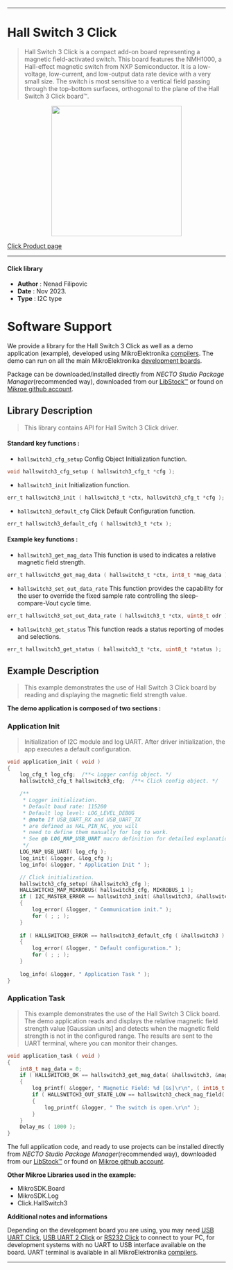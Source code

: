 
---
# Hall Switch 3 Click

> Hall Switch 3 Click is a compact add-on board representing a magnetic field-activated switch. This board features the NMH1000, a Hall-effect magnetic switch from NXP Semiconductor. It is a low-voltage, low-current, and low-output data rate device with a very small size. The switch is most sensitive to a vertical field passing through the top-bottom surfaces, orthogonal to the plane of the Hall Switch 3 Click board™.

<p align="center">
  <img src="https://download.mikroe.com/images/click_for_ide/hallswitch3_click.png" height=300px>
</p>

[Click Product page](https://www.mikroe.com/hall-switch-3-click)

---


#### Click library

- **Author**        : Nenad Filipovic
- **Date**          : Nov 2023.
- **Type**          : I2C type


# Software Support

We provide a library for the Hall Switch 3 Click
as well as a demo application (example), developed using MikroElektronika
[compilers](https://www.mikroe.com/necto-studio).
The demo can run on all the main MikroElektronika [development boards](https://www.mikroe.com/development-boards).

Package can be downloaded/installed directly from *NECTO Studio Package Manager*(recommended way), downloaded from our [LibStock&trade;](https://libstock.mikroe.com) or found on [Mikroe github account](https://github.com/MikroElektronika/mikrosdk_click_v2/tree/master/clicks).

## Library Description

> This library contains API for Hall Switch 3 Click driver.

#### Standard key functions :

- `hallswitch3_cfg_setup` Config Object Initialization function.
```c
void hallswitch3_cfg_setup ( hallswitch3_cfg_t *cfg );
```

- `hallswitch3_init` Initialization function.
```c
err_t hallswitch3_init ( hallswitch3_t *ctx, hallswitch3_cfg_t *cfg );
```

- `hallswitch3_default_cfg` Click Default Configuration function.
```c
err_t hallswitch3_default_cfg ( hallswitch3_t *ctx );
```

#### Example key functions :

- `hallswitch3_get_mag_data` This function is used to indicates a relative magnetic field strength.
```c
err_t hallswitch3_get_mag_data ( hallswitch3_t *ctx, int8_t *mag_data );
```

- `hallswitch3_set_out_data_rate` This function provides the capability for the user to override the fixed sample rate controlling the sleep-compare-Vout cycle time.
```c
err_t hallswitch3_set_out_data_rate ( hallswitch3_t *ctx, uint8_t odr );
```

- `hallswitch3_get_status` This function reads a status reporting of modes and selections.
```c
err_t hallswitch3_get_status ( hallswitch3_t *ctx, uint8_t *status );
```

## Example Description

> This example demonstrates the use of Hall Switch 3 Click board 
> by reading and displaying the magnetic field strength value.

**The demo application is composed of two sections :**

### Application Init

> Initialization of I2C module and log UART.
> After driver initialization, the app executes a default configuration.

```c
void application_init ( void ) 
{
    log_cfg_t log_cfg;  /**< Logger config object. */
    hallswitch3_cfg_t hallswitch3_cfg;  /**< Click config object. */

    /** 
     * Logger initialization.
     * Default baud rate: 115200
     * Default log level: LOG_LEVEL_DEBUG
     * @note If USB_UART_RX and USB_UART_TX 
     * are defined as HAL_PIN_NC, you will 
     * need to define them manually for log to work. 
     * See @b LOG_MAP_USB_UART macro definition for detailed explanation.
     */
    LOG_MAP_USB_UART( log_cfg );
    log_init( &logger, &log_cfg );
    log_info( &logger, " Application Init " );

    // Click initialization.
    hallswitch3_cfg_setup( &hallswitch3_cfg );
    HALLSWITCH3_MAP_MIKROBUS( hallswitch3_cfg, MIKROBUS_1 );
    if ( I2C_MASTER_ERROR == hallswitch3_init( &hallswitch3, &hallswitch3_cfg ) ) 
    {
        log_error( &logger, " Communication init." );
        for ( ; ; );
    }
    
    if ( HALLSWITCH3_ERROR == hallswitch3_default_cfg ( &hallswitch3 ) )
    {
        log_error( &logger, " Default configuration." );
        for ( ; ; );
    }
    
    log_info( &logger, " Application Task " );
}
```

### Application Task

> This example demonstrates the use of the Hall Switch 3 Click board.
> The demo application reads and displays the relative magnetic field strength value [Gaussian units] 
> and detects when the magnetic field strength is not in the configured range. 
> The results are sent to the UART terminal, where you can monitor their changes.

```c
void application_task ( void ) 
{
    int8_t mag_data = 0;
    if ( HALLSWITCH3_OK == hallswitch3_get_mag_data( &hallswitch3, &mag_data ) )
    {
        log_printf( &logger, " Magnetic Field: %d [Gs]\r\n", ( int16_t ) mag_data );
        if ( HALLSWITCH3_OUT_STATE_LOW == hallswitch3_check_mag_field( &hallswitch3 ) )
        {
            log_printf( &logger, " The switch is open.\r\n" );
        }
    }
    Delay_ms ( 1000 );
}
```

The full application code, and ready to use projects can be installed directly from *NECTO Studio Package Manager*(recommended way), downloaded from our [LibStock&trade;](https://libstock.mikroe.com) or found on [Mikroe github account](https://github.com/MikroElektronika/mikrosdk_click_v2/tree/master/clicks).

**Other Mikroe Libraries used in the example:**

- MikroSDK.Board
- MikroSDK.Log
- Click.HallSwitch3

**Additional notes and informations**

Depending on the development board you are using, you may need
[USB UART Click](https://www.mikroe.com/usb-uart-click),
[USB UART 2 Click](https://www.mikroe.com/usb-uart-2-click) or
[RS232 Click](https://www.mikroe.com/rs232-click) to connect to your PC, for
development systems with no UART to USB interface available on the board. UART
terminal is available in all MikroElektronika
[compilers](https://shop.mikroe.com/compilers).

---
